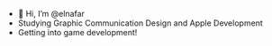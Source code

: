 - 👋 Hi, I’m @elnafar
- Studying Graphic Communication Design and Apple Development
- Getting into game development!

<!---
elnafar/elnafar is a ✨ special ✨ repository because its `README.md` (this file) appears on your GitHub profile.
You can click the Preview link to take a look at your changes.
--->

